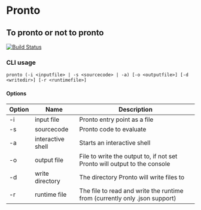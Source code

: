 # Pronto
## To pronto or not to pronto

[![Build Status](https://travis-ci.org/DieterVyncke/pronto.svg?branch=master)](https://travis-ci.org/DieterVyncke/pronto)

### CLI usage

```ssh
pronto (-i <inputfile> | -s <sourcecode> | -a) [-o <outputfile>] [-d <writedir>] [-r <runtimefile>]
```

#### Options

Option | Name | Description
------ | ---- | -----------
-i     | input file | Pronto entry point as a file
-s     | sourcecode | Pronto code to evaluate
-a     | interactive shell | Starts an interactive shell
-o     | output file | File to write the output to, if not set Pronto will output to the console
-d     | write directory | The directory Pronto will write files to
-r     | runtime file | The file to read and write the runtime from (currently only .json support)